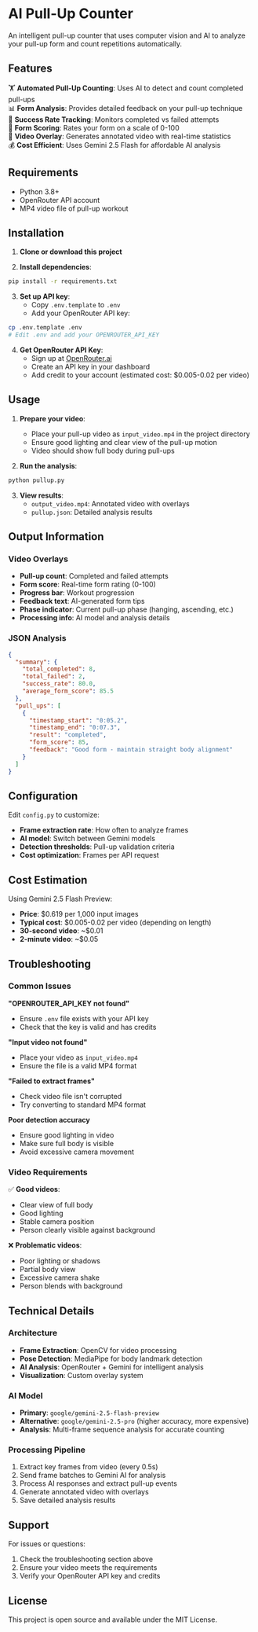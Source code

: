 # AI Pull-Up Counter

An intelligent pull-up counter that uses computer vision and AI to analyze your pull-up form and count repetitions automatically.

## Features

🏋️ **Automated Pull-Up Counting**: Uses AI to detect and count completed pull-ups  
📊 **Form Analysis**: Provides detailed feedback on your pull-up technique  
🎯 **Success Rate Tracking**: Monitors completed vs failed attempts  
📏 **Form Scoring**: Rates your form on a scale of 0-100  
🎥 **Video Overlay**: Generates annotated video with real-time statistics  
💰 **Cost Efficient**: Uses Gemini 2.5 Flash for affordable AI analysis  

## Requirements

- Python 3.8+
- OpenRouter API account
- MP4 video file of pull-up workout

## Installation

1. **Clone or download this project**

2. **Install dependencies**:
```bash
pip install -r requirements.txt
```

3. **Set up API key**:
   - Copy `.env.template` to `.env`
   - Add your OpenRouter API key:
```bash
cp .env.template .env
# Edit .env and add your OPENROUTER_API_KEY
```

4. **Get OpenRouter API Key**:
   - Sign up at [OpenRouter.ai](https://openrouter.ai)
   - Create an API key in your dashboard
   - Add credit to your account (estimated cost: $0.005-0.02 per video)

## Usage

1. **Prepare your video**:
   - Place your pull-up video as `input_video.mp4` in the project directory
   - Ensure good lighting and clear view of the pull-up motion
   - Video should show full body during pull-ups

2. **Run the analysis**:
```bash
python pullup.py
```

3. **View results**:
   - `output_video.mp4`: Annotated video with overlays
   - `pullup.json`: Detailed analysis results

## Output Information

### Video Overlays
- **Pull-up count**: Completed and failed attempts
- **Form score**: Real-time form rating (0-100)
- **Progress bar**: Workout progression
- **Feedback text**: AI-generated form tips
- **Phase indicator**: Current pull-up phase (hanging, ascending, etc.)
- **Processing info**: AI model and analysis details

### JSON Analysis
```json
{
  "summary": {
    "total_completed": 8,
    "total_failed": 2,
    "success_rate": 80.0,
    "average_form_score": 85.5
  },
  "pull_ups": [
    {
      "timestamp_start": "0:05.2",
      "timestamp_end": "0:07.3",
      "result": "completed",
      "form_score": 85,
      "feedback": "Good form - maintain straight body alignment"
    }
  ]
}
```

## Configuration

Edit `config.py` to customize:

- **Frame extraction rate**: How often to analyze frames
- **AI model**: Switch between Gemini models
- **Detection thresholds**: Pull-up validation criteria
- **Cost optimization**: Frames per API request

## Cost Estimation

Using Gemini 2.5 Flash Preview:
- **Price**: $0.619 per 1,000 input images
- **Typical cost**: $0.005-0.02 per video (depending on length)
- **30-second video**: ~$0.01
- **2-minute video**: ~$0.05

## Troubleshooting

### Common Issues

**"OPENROUTER_API_KEY not found"**
- Ensure `.env` file exists with your API key
- Check that the key is valid and has credits

**"Input video not found"**
- Place your video as `input_video.mp4`
- Ensure the file is a valid MP4 format

**"Failed to extract frames"**
- Check video file isn't corrupted
- Try converting to standard MP4 format

**Poor detection accuracy**
- Ensure good lighting in video
- Make sure full body is visible
- Avoid excessive camera movement

### Video Requirements

✅ **Good videos**:
- Clear view of full body
- Good lighting
- Stable camera position
- Person clearly visible against background

❌ **Problematic videos**:
- Poor lighting or shadows
- Partial body view
- Excessive camera shake
- Person blends with background

## Technical Details

### Architecture
- **Frame Extraction**: OpenCV for video processing
- **Pose Detection**: MediaPipe for body landmark detection
- **AI Analysis**: OpenRouter + Gemini for intelligent analysis
- **Visualization**: Custom overlay system

### AI Model
- **Primary**: `google/gemini-2.5-flash-preview`
- **Alternative**: `google/gemini-2.5-pro` (higher accuracy, more expensive)
- **Analysis**: Multi-frame sequence analysis for accurate counting

### Processing Pipeline
1. Extract key frames from video (every 0.5s)
2. Send frame batches to Gemini AI for analysis
3. Process AI responses and extract pull-up events
4. Generate annotated video with overlays
5. Save detailed analysis results

## Support

For issues or questions:
1. Check the troubleshooting section above
2. Ensure your video meets the requirements
3. Verify your OpenRouter API key and credits

## License

This project is open source and available under the MIT License. 